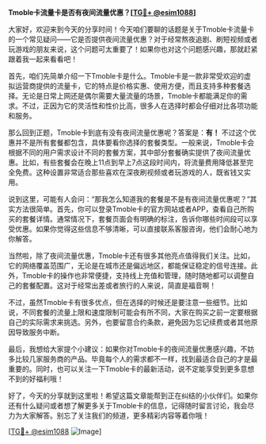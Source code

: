 **Tmoble卡流量卡是否有夜间流量优惠？[[TG💪+ @esim1088](https://t.me/s/esim1088)]**

大家好，欢迎来到今天的分享时间！今天咱们要聊的话题是关于Tmoble卡流量卡的一个常见疑问——它是否提供夜间流量优惠？对于经常熬夜追剧、刷短视频或者玩游戏的朋友来说，这个问题可太重要了！如果你也对这个问题感兴趣，那就赶紧跟着我一起来看看吧！

首先，咱们先简单介绍一下Tmoble卡是什么。Tmoble卡是一款非常受欢迎的虚拟运营商提供的流量卡，它的特点是价格实惠、使用方便，而且支持多种套餐选择。无论是日常上网还是偶尔需要大量流量的场景，Tmoble卡都能满足你的需求。不过，正因为它的灵活性和性价比高，很多人在选择时都会仔细对比各项功能和服务。

那么回到正题，Tmoble卡到底有没有夜间流量优惠呢？答案是：**有！** 不过这个优惠并不是所有套餐都包含，具体要看你选择的套餐类型。一般来说，Tmoble卡会根据不同的用户需求设计不同的套餐方案，其中部分套餐确实提供了夜间流量优惠。比如，有些套餐会在晚上11点到早上7点这段时间内，将流量费用降低甚至完全免费。这种设置非常适合那些喜欢在深夜刷视频或者玩游戏的人，既省钱又实用。

说到这里，可能有人会问：“那我怎么知道我的套餐是不是有夜间流量优惠呢？”其实方法很简单。首先，你可以登录Tmoble卡的官方网站或者APP，查看自己所购买的套餐详情。通常情况下，套餐页面会有明确的标注，告诉你哪些时间段可以享受优惠。如果你觉得这些信息不够清晰，可以直接联系客服咨询，他们会耐心地为你解答。

当然啦，除了夜间流量优惠，Tmoble卡还有很多其他亮点值得我们关注。比如，它的网络覆盖范围广，无论是在城市还是偏远地区，都能保证稳定的信号连接。此外，Tmoble卡的操作也非常便捷，支持线上充值和管理，随时随地都可以调整自己的套餐配置。这对于经常出差或者旅行的人来说，简直是福音啊！

不过，虽然Tmoble卡有很多优点，但在选择的时候还是要注意一些细节。比如说，不同套餐的流量上限和速度限制可能会有所不同，大家在购买之前一定要根据自己的实际需求来挑选。另外，也要留意合约条款，避免因为忘记续费或者其他原因导致服务中断。

最后，我想给大家提个小建议：如果你对Tmoble卡的夜间流量优惠感兴趣，不妨多比较几家服务商的产品。毕竟每个人的需求都不一样，找到最适合自己的才是最重要的。同时，也可以关注一下Tmoble卡的最新活动，说不定能享受到更多意想不到的好福利哦！

好了，今天的分享就到这里啦！希望这篇文章能帮到正在纠结的小伙伴们。如果你还有什么疑问或者想了解更多关于Tmoble卡的信息，记得随时留言讨论，我会尽力为大家解答。别忘了关注我们的频道，更多精彩内容等着你哦！

[[TG💪+ @esim1088](https://t.me/s/esim1088) ![Image](https://i.postimg.cc/4NQfJmqS/Snipaste-2025-05-13-00-14-12.png)]